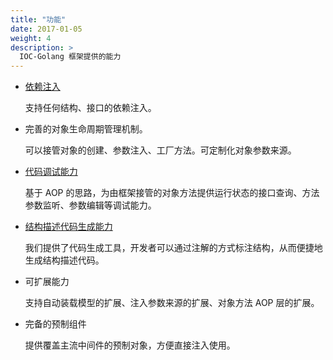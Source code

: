 ```yaml
---
title: "功能"
date: 2017-01-05
weight: 4
description: >
  IOC-Golang 框架提供的能力
---
```


- [依赖注入](/cn/docs/getting-started/turtoral/)

  支持任何结构、接口的依赖注入。

- 完善的对象生命周期管理机制。

  可以接管对象的创建、参数注入、工厂方法。可定制化对象参数来源。

- [代码调试能力](/cn/docs/examples/debug/)

  基于 AOP 的思路，为由框架接管的对象方法提供运行状态的接口查询、方法参数监听、参数编辑等调试能力。

- [结构描述代码生成能力](/cn/docs/reference/ioc-go-cli/#%E7%BB%93%E6%9E%84%E6%B3%A8%E8%A7%A3)

  我们提供了代码生成工具，开发者可以通过注解的方式标注结构，从而便捷地生成结构描述代码。

- 可扩展能力

  支持自动装载模型的扩展、注入参数来源的扩展、对象方法 AOP 层的扩展。

- 完备的预制组件

  提供覆盖主流中间件的预制对象，方便直接注入使用。
